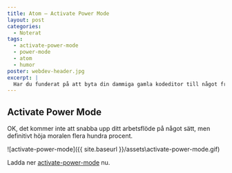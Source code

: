 ```yaml
---
title: Atom — Activate Power Mode
layout: post
categories:
  - Noterat
tags:
  - activate-power-mode
  - power-mode
  - atom
  - humor
poster: webdev-header.jpg
excerpt: |
  Har du funderat på att byta din dammiga gamla kodeditor till något fräsigare? Idag finns det en drös moderna program på marknaden men jag vill här och nu slå ett slag för Atom, och detta på grund av ett enda plugin...
---
```

## Activate Power Mode
OK, det kommer inte att snabba upp ditt arbetsflöde på något sätt, men definitivt höja moralen flera hundra procent.

![activate-power-mode]({{ site.baseurl }}/assets\activate-power-mode.gif)

Ladda ner [activate-power-mode][1] nu.

[1]: https://atom.io/packages/activate-power-mode
